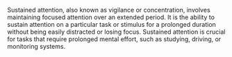  Sustained attention, also known as vigilance or concentration, involves maintaining focused attention over an extended period. It is the ability to sustain attention on a particular task or stimulus for a prolonged duration without being easily distracted or losing focus. Sustained attention is crucial for tasks that require prolonged mental effort, such as studying, driving, or monitoring systems.